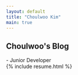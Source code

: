 ```yaml
---
layout: default
title: "Choulwoo Kim"
main: true
---
```

<div class="intro-animation">
<section class="explanation">
    <h1 class="intro">Choulwoo's Blog</h1>
    <div class="intro-link">
                - Junior Developer
    </div>
</section>
</div>
{% include resume.html %}
